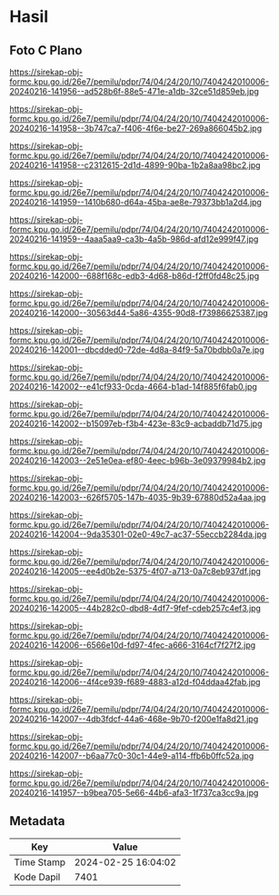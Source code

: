 # Hasil

## Foto C Plano

https://sirekap-obj-formc.kpu.go.id/26e7/pemilu/pdpr/74/04/24/20/10/7404242010006-20240216-141956--ad528b6f-88e5-471e-a1db-32ce51d859eb.jpg

https://sirekap-obj-formc.kpu.go.id/26e7/pemilu/pdpr/74/04/24/20/10/7404242010006-20240216-141958--3b747ca7-f406-4f6e-be27-269a866045b2.jpg

https://sirekap-obj-formc.kpu.go.id/26e7/pemilu/pdpr/74/04/24/20/10/7404242010006-20240216-141958--c2312615-2d1d-4899-90ba-1b2a8aa98bc2.jpg

https://sirekap-obj-formc.kpu.go.id/26e7/pemilu/pdpr/74/04/24/20/10/7404242010006-20240216-141959--1410b680-d64a-45ba-ae8e-79373bb1a2d4.jpg

https://sirekap-obj-formc.kpu.go.id/26e7/pemilu/pdpr/74/04/24/20/10/7404242010006-20240216-141959--4aaa5aa9-ca3b-4a5b-986d-afd12e999f47.jpg

https://sirekap-obj-formc.kpu.go.id/26e7/pemilu/pdpr/74/04/24/20/10/7404242010006-20240216-142000--688f168c-edb3-4d68-b86d-f2ff0fd48c25.jpg

https://sirekap-obj-formc.kpu.go.id/26e7/pemilu/pdpr/74/04/24/20/10/7404242010006-20240216-142000--30563d44-5a86-4355-90d8-f73986625387.jpg

https://sirekap-obj-formc.kpu.go.id/26e7/pemilu/pdpr/74/04/24/20/10/7404242010006-20240216-142001--dbcdded0-72de-4d8a-84f9-5a70bdbb0a7e.jpg

https://sirekap-obj-formc.kpu.go.id/26e7/pemilu/pdpr/74/04/24/20/10/7404242010006-20240216-142002--e41cf933-0cda-4664-b1ad-14f885f6fab0.jpg

https://sirekap-obj-formc.kpu.go.id/26e7/pemilu/pdpr/74/04/24/20/10/7404242010006-20240216-142002--b15097eb-f3b4-423e-83c9-acbaddb71d75.jpg

https://sirekap-obj-formc.kpu.go.id/26e7/pemilu/pdpr/74/04/24/20/10/7404242010006-20240216-142003--2e51e0ea-ef80-4eec-b96b-3e09379984b2.jpg

https://sirekap-obj-formc.kpu.go.id/26e7/pemilu/pdpr/74/04/24/20/10/7404242010006-20240216-142003--626f5705-147b-4035-9b39-67880d52a4aa.jpg

https://sirekap-obj-formc.kpu.go.id/26e7/pemilu/pdpr/74/04/24/20/10/7404242010006-20240216-142004--9da35301-02e0-49c7-ac37-55eccb2284da.jpg

https://sirekap-obj-formc.kpu.go.id/26e7/pemilu/pdpr/74/04/24/20/10/7404242010006-20240216-142005--ee4d0b2e-5375-4f07-a713-0a7c8eb937df.jpg

https://sirekap-obj-formc.kpu.go.id/26e7/pemilu/pdpr/74/04/24/20/10/7404242010006-20240216-142005--44b282c0-dbd8-4df7-9fef-cdeb257c4ef3.jpg

https://sirekap-obj-formc.kpu.go.id/26e7/pemilu/pdpr/74/04/24/20/10/7404242010006-20240216-142006--6566e10d-fd97-4fec-a666-3164cf7f27f2.jpg

https://sirekap-obj-formc.kpu.go.id/26e7/pemilu/pdpr/74/04/24/20/10/7404242010006-20240216-142006--4f4ce939-f689-4883-a12d-f04ddaa42fab.jpg

https://sirekap-obj-formc.kpu.go.id/26e7/pemilu/pdpr/74/04/24/20/10/7404242010006-20240216-142007--4db3fdcf-44a6-468e-9b70-f200e1fa8d21.jpg

https://sirekap-obj-formc.kpu.go.id/26e7/pemilu/pdpr/74/04/24/20/10/7404242010006-20240216-142007--b6aa77c0-30c1-44e9-a114-ffb6b0ffc52a.jpg

https://sirekap-obj-formc.kpu.go.id/26e7/pemilu/pdpr/74/04/24/20/10/7404242010006-20240216-141957--b9bea705-5e66-44b6-afa3-1f737ca3cc9a.jpg


## Metadata

| Key        | Value               |
| ---------- | ------------------- |
| Time Stamp | 2024-02-25 16:04:02 |
| Kode Dapil | 7401                |



